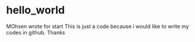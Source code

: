 # hello_world
MOhsen wrote for start 
This is just a code because i would like to write my codes in github.
Thanks

